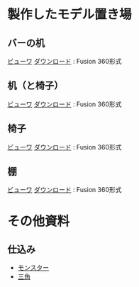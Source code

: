 # 製作したモデル置き場
## バーの机
[ビューワ](./bar/index.html)
[ダウンロード](./bar/bar%20v6.f3d) : Fusion 360形式

## 机（と椅子）
[ビューワ](./desk/index.html)
[ダウンロード](./desk/desk%20v6.f3z) : Fusion 360形式

## 椅子
[ビューワ](./chair/index.html)
[ダウンロード](./chair/chair%20v7.f3d) : Fusion 360形式

## 棚
[ビューワ](./shelf/index.html)
[ダウンロード](./shelf/shelf%20v11.f3d) : Fusion 360形式

# その他資料
## 仕込み
- [モンスター](https://youtu.be/vTCVDzM9pIE)
- [三角](https://youtu.be/9S-akuRcNTw)